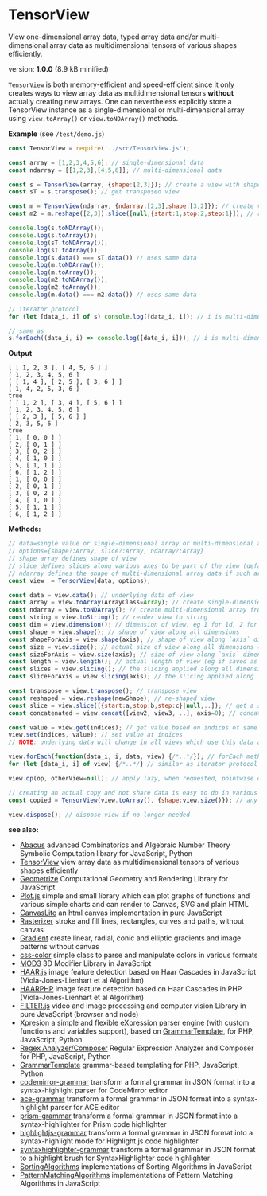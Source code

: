# TensorView

View one-dimensional array data, typed array data and/or multi-dimensional array data as multidimensional tensors of various shapes efficiently.

version: **1.0.0** (8.9 kB minified)

`TensorView` is both memory-efficient and speed-efficient since it only creates ways to view array data as multidimensional tensors **without** actually creating new arrays. One can nevertheless explicitly store a TensorView instance as a single-dimensional or multi-dimensional array using `view.toArray()` or `view.toNDArray()` methods.

**Example** (see `/test/demo.js`)

```javascript
const TensorView = require('../src/TensorView.js');

const array = [1,2,3,4,5,6]; // single-dimensional data
const ndarray = [[1,2,3],[4,5,6]]; // multi-dimensional data

const s = TensorView(array, {shape:[2,3]}); // create a view with shape
const sT = s.transpose(); // get transposed view

const m = TensorView(ndarray, {ndarray:[2,3],shape:[3,2]}); // create view of ndarray with different shape
const m2 = m.reshape([2,3]).slice([null,{start:1,stop:2,step:1}]); // reshape and get a slice

console.log(s.toNDArray());
console.log(s.toArray());
console.log(sT.toNDArray());
console.log(sT.toArray());
console.log(s.data() === sT.data()) // uses same data
console.log(m.toNDArray());
console.log(m.toArray());
console.log(m2.toNDArray());
console.log(m2.toArray());
console.log(m.data() === m2.data()) // uses same data

// iterator protocol
for (let [data_i, i] of s) console.log([data_i, i]); // i is multi-dimensional index in general

// same as
s.forEach((data_i, i) => console.log([data_i, i])); // i is multi-dimensional index in general
```

**Output**

```text
[ [ 1, 2, 3 ], [ 4, 5, 6 ] ]
[ 1, 2, 3, 4, 5, 6 ]
[ [ 1, 4 ], [ 2, 5 ], [ 3, 6 ] ]
[ 1, 4, 2, 5, 3, 6 ]
true
[ [ 1, 2 ], [ 3, 4 ], [ 5, 6 ] ]
[ 1, 2, 3, 4, 5, 6 ]
[ [ 2, 3 ], [ 5, 6 ] ]
[ 2, 3, 5, 6 ]
true
[ 1, [ 0, 0 ] ]
[ 2, [ 0, 1 ] ]
[ 3, [ 0, 2 ] ]
[ 4, [ 1, 0 ] ]
[ 5, [ 1, 1 ] ]
[ 6, [ 1, 2 ] ]
[ 1, [ 0, 0 ] ]
[ 2, [ 0, 1 ] ]
[ 3, [ 0, 2 ] ]
[ 4, [ 1, 0 ] ]
[ 5, [ 1, 1 ] ]
[ 6, [ 1, 2 ] ]
```

**Methods:**

```javascript
// data=single value or single-dimensional array or multi-dimensional array
// options={shape?:Array, slice?:Array, ndarray?:Array}
// shape array defines shape of view
// slice defines slices along various axes to be part of the view (default is whole shape)
// ndarray defines the shape of multi-dimensional array data if such array is passed as data
const view  = TensorView(data, options);

const data = view.data(); // underlying data of view
const array = view.toArray(ArrayClass=Array); // create single-dimensional array or typed array from view
const ndarray = view.toNDArray(); // create multi-dimensional array from view having the same shape
const string = view.toString(); // render view to string
const dim = view.dimension(); // dimension of view, eg 1 for 1d, 2 for 2d, 3 for 3d, ..
const shape = view.shape(); // shape of view along all dimensions
const shapeForAxis = view.shape(axis); // shape of view along `axis` dimension
const size = view.size(); // actual size of view along all dimensions (if slicing is active size is different than shape)
const sizeForAxis = view.size(axis); // size of view along `axis` dimension
const length = view.length(); // actual length of view (eg if saved as array)
const slices = view.slicing(); // the slicing applied along all dimensions
const sliceForAxis = view.slicing(axis); // the slicing applied along `axis` dimension

const transpose = view.transpose(); // transpose view
const reshaped = view.reshape(newShape); // re-shaped view
const slice = view.slice([{start:a,stop:b,step:c}|null,..]); // get a sliced view (stop is included), same as view[a:b+1:c,:,..]
const concatenated = view.concat([view2, view3, ..], axis=0); // concatenate multiple similar views along some `axis` axis

const value = view.get(indices); // get value based on indices of same dimension as view shape
view.set(indices, value); // set value at indices
// NOTE: underlying data will change in all views which use this data and all views which depend on views which use this data

view.forEach(function(data_i, i, data, view) {/*..*/}); // forEach method
for (let [data_i, i] of view) {/*..*/} // similar as iterator protocol

view.op(op, otherView=null); // apply lazy, when requested, pointwise operation op(view, otherView) or op(view)

// creating an actual copy and not share data is easy to do in various ways, eg:
const copied = TensorView(view.toArray(), {shape:view.size()}); // any active slicing and/or operation will be applied on view output

view.dispose(); // dispose view if no longer needed
```

**see also:**

* [Abacus](https://github.com/foo123/Abacus) advanced Combinatorics and Algebraic Number Theory Symbolic Computation library for JavaScript, Python
* [TensorView](https://github.com/foo123/TensorView) view array data as multidimensional tensors of various shapes efficiently
* [Geometrize](https://github.com/foo123/Geometrize) Computational Geometry and Rendering Library for JavaScript
* [Plot.js](https://github.com/foo123/Plot.js) simple and small library which can plot graphs of functions and various simple charts and can render to Canvas, SVG and plain HTML
* [CanvasLite](https://github.com/foo123/CanvasLite) an html canvas implementation in pure JavaScript
* [Rasterizer](https://github.com/foo123/Rasterizer) stroke and fill lines, rectangles, curves and paths, without canvas
* [Gradient](https://github.com/foo123/Gradient) create linear, radial, conic and elliptic gradients and image patterns without canvas
* [css-color](https://github.com/foo123/css-color) simple class to parse and manipulate colors in various formats
* [MOD3](https://github.com/foo123/MOD3) 3D Modifier Library in JavaScript
* [HAAR.js](https://github.com/foo123/HAAR.js) image feature detection based on Haar Cascades in JavaScript (Viola-Jones-Lienhart et al Algorithm)
* [HAARPHP](https://github.com/foo123/HAARPHP) image feature detection based on Haar Cascades in PHP (Viola-Jones-Lienhart et al Algorithm)
* [FILTER.js](https://github.com/foo123/FILTER.js) video and image processing and computer vision Library in pure JavaScript (browser and node)
* [Xpresion](https://github.com/foo123/Xpresion) a simple and flexible eXpression parser engine (with custom functions and variables support), based on [GrammarTemplate](https://github.com/foo123/GrammarTemplate), for PHP, JavaScript, Python
* [Regex Analyzer/Composer](https://github.com/foo123/RegexAnalyzer) Regular Expression Analyzer and Composer for PHP, JavaScript, Python
* [GrammarTemplate](https://github.com/foo123/GrammarTemplate) grammar-based templating for PHP, JavaScript, Python
* [codemirror-grammar](https://github.com/foo123/codemirror-grammar) transform a formal grammar in JSON format into a syntax-highlight parser for CodeMirror editor
* [ace-grammar](https://github.com/foo123/ace-grammar) transform a formal grammar in JSON format into a syntax-highlight parser for ACE editor
* [prism-grammar](https://github.com/foo123/prism-grammar) transform a formal grammar in JSON format into a syntax-highlighter for Prism code highlighter
* [highlightjs-grammar](https://github.com/foo123/highlightjs-grammar) transform a formal grammar in JSON format into a syntax-highlight mode for Highlight.js code highlighter
* [syntaxhighlighter-grammar](https://github.com/foo123/syntaxhighlighter-grammar) transform a formal grammar in JSON format to a highlight brush for SyntaxHighlighter code highlighter
* [SortingAlgorithms](https://github.com/foo123/SortingAlgorithms) implementations of Sorting Algorithms in JavaScript
* [PatternMatchingAlgorithms](https://github.com/foo123/PatternMatchingAlgorithms) implementations of Pattern Matching Algorithms in JavaScript
